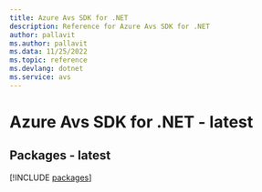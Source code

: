 ```yaml
---
title: Azure Avs SDK for .NET
description: Reference for Azure Avs SDK for .NET
author: pallavit
ms.author: pallavit
ms.data: 11/25/2022
ms.topic: reference
ms.devlang: dotnet
ms.service: avs
---
```

# Azure Avs SDK for .NET - latest
## Packages - latest
[!INCLUDE [packages](avs-index.md)]